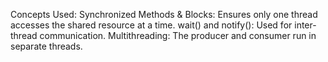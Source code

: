 Concepts Used:
Synchronized Methods & Blocks: Ensures only one thread accesses the shared resource at a time.
wait() and notify(): Used for inter-thread communication.
Multithreading: The producer and consumer run in separate threads.

